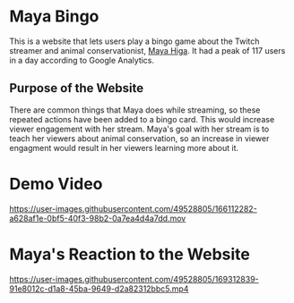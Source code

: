 # Maya Bingo
This is a website that lets users play a bingo game about the Twitch streamer and animal conservationist, [Maya Higa](https://twitch.tv/maya). It had a peak of 117 users in a day according to Google Analytics.
## Purpose of the Website
There are common things that Maya does while streaming, so these repeated actions have been added to a bingo card. This would increase viewer engagement with her stream. Maya's goal with her stream is to teach her viewers about animal conservation, so an increase in viewer engagment would result in her viewers learning more about it.
# Demo Video
https://user-images.githubusercontent.com/49528805/166112282-a628af1e-0bf5-40f3-98b2-0a7ea4d4a7dd.mov
# Maya's Reaction to the Website
https://user-images.githubusercontent.com/49528805/169312839-91e8012c-d1a8-45ba-9649-d2a82312bbc5.mp4
